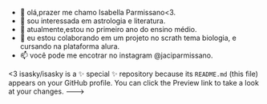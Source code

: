 - 👋 olá,prazer me chamo Isabella Parmissano<3.
- 👀 sou interessada em astrologia e literatura.
- 🌱 atualmente,estou no primeiro ano do ensino médio.
- 💞️ eu estou colaborando em um projeto no scrath tema biologia, e cursando na plataforma alura.
- 📫 você pode me encotrar no instagram @jaciparmissano.

<3
isasky/isasky is a ✨ special ✨ repository because its `README.md` (this file) appears on your GitHub profile.
You can click the Preview link to take a look at your changes.
--->
